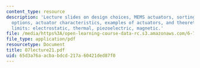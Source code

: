 ```yaml
---
content_type: resource
description: 'Lecture slides on design choices, MEMS actuators, sorting through design
  options, actuator characteristics, examples of actuators, and theoretical and practical
  limits: electrostatic, thermal, piezoelectric, magnetic.'
file: /media/https%3A/open-learning-course-data-rc.s3.amazonaws.com/6-777j-design-and-fabrication-of-microelectromechanical-devices-spring-2007/65d3a76aacbabdcd217a60421ded87f0_07lecture21.pdf
file_type: application/pdf
resourcetype: Document
title: 07lecture21.pdf
uid: 65d3a76a-acba-bdcd-217a-60421ded87f0
---
```

